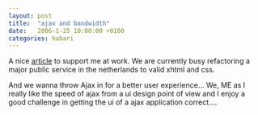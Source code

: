 ```yaml
---
layout: post
title:  "ajax and bandwidth"
date:   2006-1-25 10:00:00 +0100
categories: habari
---
```

A nice <a href="http://webperformanceinc.com/library/reports/AjaxBandwidth/index.html">article</a> to support me at work. We are currently busy refactoring a major public service in the netherlands to valid xhtml and css.

And we wanna throw Ajax in for a better user experience... We, ME as I really like the speed of ajax from a ui design point of view and I enjoy a good challenge in getting the ui of a ajax application correct....